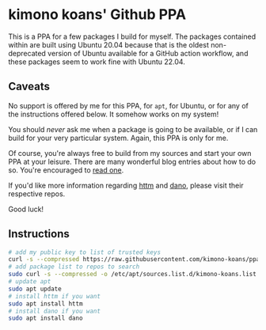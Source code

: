 # kimono koans' Github PPA

This is a PPA for a few packages I build for myself.  The packages contained within are built using Ubuntu 20.04 because that is the oldest non-deprecated version of Ubuntu available for a GitHub action workflow, and these packages seem to work fine with Ubuntu 22.04.

## Caveats

No support is offered by me for this PPA, for `apt`, for Ubuntu, or for any of the instructions offered below.  It somehow works on my system!

You should *never* ask me when a package is going to be available, or if I can build for your very particular system.  Again, this PPA is only for me.

Of course, you're always free to build from my sources and start your own PPA at your leisure.  There are many wonderful blog entries about how to do so.  You're encouraged to [read one](https://assafmo.github.io/2019/05/02/ppa-repo-hosted-on-github.html).

If you'd like more information regarding [httm](https://github.com/kimono-koans/httm) and [dano](https://github.com/kimono-koans/dano), please visit their respective repos.

Good luck!

## Instructions

```bash
# add my public key to list of trusted keys
curl -s --compressed https://raw.githubusercontent.com/kimono-koans/ppa/main/KEY.gpg | gpg --dearmor | sudo tee /etc/apt/trusted.gpg.d/kimono-koans.gpg >/dev/null
# add package list to repos to search
sudo curl -s --compressed -o /etc/apt/sources.list.d/kimono-koans.list "https://raw.githubusercontent.com/kimono-koans/ppa/main/kimono-koans.list"
# update apt
sudo apt update
# install httm if you want
sudo apt install httm
# install dano if you want
sudo apt install dano
```
